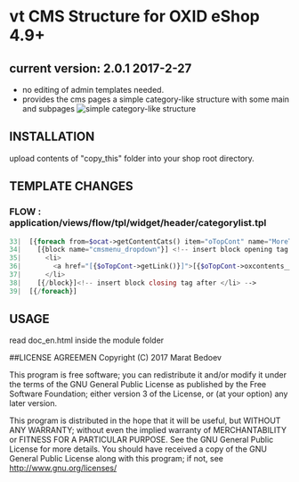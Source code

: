 # vt CMS Structure for OXID eShop 4.9+
## current version: 2.0.1 2017-2-27
* no editing of admin templates needed. 
* provides the cms pages a simple category-like structure with some main and subpages 
![simple category-like structure](https://raw.github.com/vanilla-thunder/vt-cmsstructure/screenshots/screenshot1.jpg)





## INSTALLATION
upload contents of "copy_this" folder into your shop root directory.
  
## TEMPLATE CHANGES
### FLOW : application/views/flow/tpl/widget/header/categorylist.tpl
````php
33|  [{foreach from=$ocat->getContentCats() item="oTopCont" name="MoreTopCms"}]
34|    [{block name="cmsmenu_dropdown"}] <!-- insert block opening tag before <li> -->
35|      <li>
36|        <a href="[{$oTopCont->getLink()}]">[{$oTopCont->oxcontents__oxtitle->value}]</a>
37|      </li>
38|    [{/block}]<!-- insert block closing tag after </li> -->
39|  [{/foreach}]
````
## USAGE
read doc_en.html inside the module folder


##LICENSE AGREEMEN
Copyright (C) 2017  Marat Bedoev

This program is free software;
you can redistribute it and/or modify it under the terms of the GNU General Public License as published by the Free Software Foundation;
either version 3 of the License, or (at your option) any later version.

This program is distributed in the hope that it will be useful, but WITHOUT ANY WARRANTY;
without even the implied warranty of MERCHANTABILITY or FITNESS FOR A PARTICULAR PURPOSE. See the GNU General Public License for more details.
You should have received a copy of the GNU General Public License along with this program; if not, see <http://www.gnu.org/licenses/>